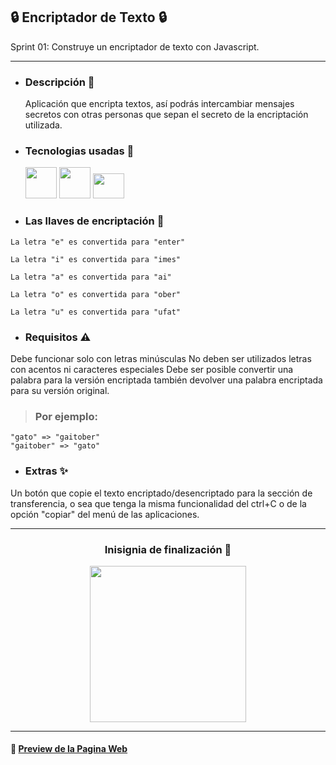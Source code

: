 ## :lock: Encriptador de Texto :lock:
 
Sprint 01: Construye un encriptador de texto con Javascript.
_______________________________________________________________________________________________________________________________________________

- ###  Descripción :rocket:
  Aplicación que encripta textos, así podrás intercambiar mensajes secretos con otras personas que sepan el secreto de la encriptación utilizada.
  
- ### Tecnologias usadas :hammer:

 
  <img src="https://camo.githubusercontent.com/bfa71fe5e1eb3ca57a7e4ef9c6b2ca21414c4fdab27ac6861e211e7cfe8f7d9f/68747470733a2f2f70726f66696c696e61746f722e7269736861762e6465762f736b696c6c732d6173736574732f68746d6c352d6f726967696e616c2d776f72646d61726b2e737667" width = 50 height =50 >  <img src="https://camo.githubusercontent.com/1f14c9c472b21cf8790a4fb6914be3a3181e957ecc2b397775f06a989d20cb37/68747470733a2f2f70726f66696c696e61746f722e7269736861762e6465762f736b696c6c732d6173736574732f637373332d6f726967696e616c2d776f72646d61726b2e737667" width = 50 height = 50> <img src="https://camo.githubusercontent.com/7a2b6137fa6818b1c85f86347a6b4a75ee52681d4a190c506df972e3c5459980/68747470733a2f2f70726f66696c696e61746f722e7269736861762e6465762f736b696c6c732d6173736574732f6a6176617363726970742d6f726967696e616c2e737667" width = 50 height = 40 >


- ### Las llaves de encriptación  :key:
>
	La letra "e" es convertida para "enter"
	
	La letra "i" es convertida para "imes"
	
	La letra "a" es convertida para "ai"
	
	La letra "o" es convertida para "ober"
	
	La letra "u" es convertida para "ufat"

- ### Requisitos :warning:
 Debe funcionar solo con letras minúsculas
 No deben ser utilizados letras con acentos ni caracteres especiales
 Debe ser posible convertir una palabra para la versión encriptada también devolver una palabra encriptada para su versión original.

> ### Por ejemplo:
	"gato" => "gaitober"
	"gaitober" => "gato"


- ### Extras :sparkles:
 Un botón que copie el texto encriptado/desencriptado para la sección de transferencia, o sea que tenga la misma funcionalidad del ctrl+C o de la opción "copiar" del menú de las aplicaciones.
 
 ----------
 
  ### <p align="center">Inisignia de finalización :tada:</p>
 
 <p align="center">
  <img src="https://camo.githubusercontent.com/fe90aaf407b71c6dcbc749c24b8e88c4ef2d4b923211d6b7ad56cf72a0c002ab/68747470733a2f2f63646e2e646973636f72646170702e636f6d2f6174746163686d656e74732f3936333133373630313135323336343535342f313030353536313032353330383933303138382f636d735f66696c65735f31303232345f3136353934363237343642616467655f5368617265725f416c7572615f4368616c6c656e67654f7261636c654f4e455f3230303078323030305f56332e706e67" width = 250 height = 250 />
</p>
 
-----------
#### :page_facing_up: [ Preview de la Pagina Web](https://matias-d.github.io/Encriptador-Texto/) 


